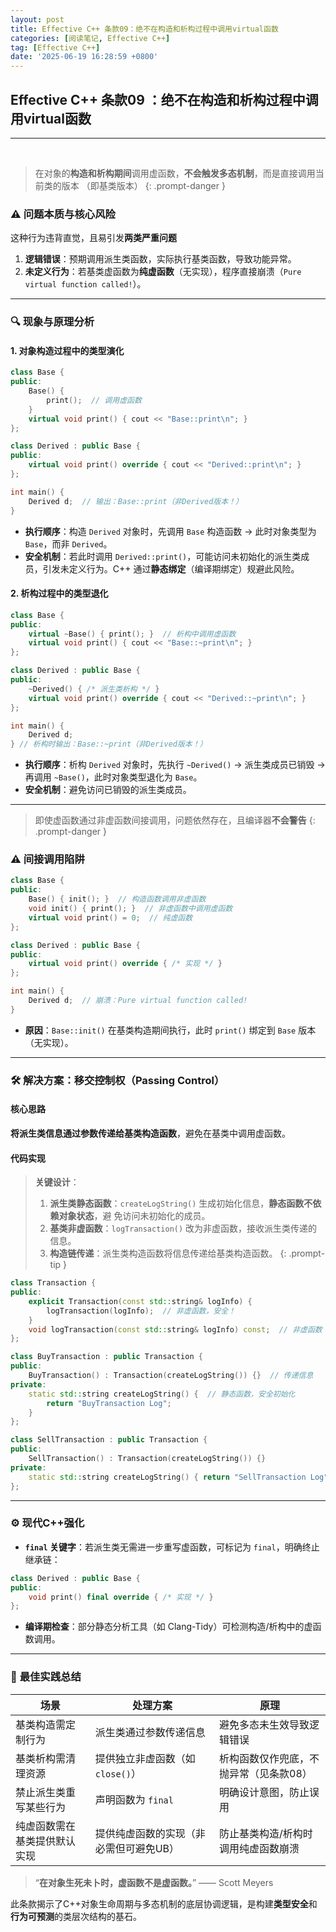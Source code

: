 ```yaml
---
layout: post
title: Effective C++ 条款09：绝不在构造和析构过程中调用virtual函数
categories: [阅读笔记, Effective C++]
tag: [Effective C++]
date: '2025-06-19 16:28:59 +0800'
---
```


## **Effective C++ 条款09 ：绝不在构造和析构过程中调用virtual函数**

---

<br/>

> 在对象的**构造和析构期间**调用虚函数，**不会触发多态机制**，而是直接调用当前类的版本
> （即基类版本）
{: .prompt-danger }
### ⚠️ **问题本质与核心风险**  
这种行为违背直觉，且易引发**两类严重问题**
1. **逻辑错误**：预期调用派生类函数，实际执行基类函数，导致功能异常。  
2. **未定义行为**：若基类虚函数为**纯虚函数**（无实现），程序直接崩溃（`Pure virtual function called!`）。

---

### 🔍 **现象与原理分析**  
#### **1. 对象构造过程中的类型演化**  

```cpp
class Base {
public:
    Base() { 
        print();  // 调用虚函数
    }
    virtual void print() { cout << "Base::print\n"; }
};

class Derived : public Base {
public:
    virtual void print() override { cout << "Derived::print\n"; }
};

int main() {
    Derived d;  // 输出：Base::print（非Derived版本！）
}
```  

- **执行顺序**：构造 `Derived` 对象时，先调用 `Base` 构造函数 → 此时对象类型为 `Base`，而非 `Derived`。  
- **安全机制**：若此时调用 `Derived::print()`，可能访问未初始化的派生类成员，引发未定义行为。C++ 通过**静态绑定**（编译期绑定）规避此风险。

#### **2. 析构过程中的类型退化**  

```cpp
class Base {
public:
    virtual ~Base() { print(); }  // 析构中调用虚函数
    virtual void print() { cout << "Base::~print\n"; }
};

class Derived : public Base {
public:
    ~Derived() { /* 派生类析构 */ }
    virtual void print() override { cout << "Derived::~print\n"; }
};

int main() {
    Derived d;  
} // 析构时输出：Base::~print（非Derived版本！）
```  

- **执行顺序**：析构 `Derived` 对象时，先执行 `~Derived()` → 派生类成员已销毁 → 再调用 `~Base()`，此时对象类型退化为 `Base`。  
- **安全机制**：避免访问已销毁的派生类成员。

---

> 即使虚函数通过非虚函数间接调用，问题依然存在，且编译器**不会警告**
{: .prompt-danger }
### ⚠️ **间接调用陷阱**  

```cpp
class Base {
public:
    Base() { init(); }  // 构造函数调用非虚函数
    void init() { print(); }  // 非虚函数中调用虚函数
    virtual void print() = 0;  // 纯虚函数
};

class Derived : public Base {
public:
    virtual void print() override { /* 实现 */ }
};

int main() {
    Derived d;  // 崩溃：Pure virtual function called!
}
```  

- **原因**：`Base::init()` 在基类构造期间执行，此时 `print()` 绑定到 `Base` 版本（无实现）。

---

### 🛠️ **解决方案：移交控制权（Passing Control）**  
#### **核心思路**  
**将派生类信息通过参数传递给基类构造函数**，避免在基类中调用虚函数。  

#### **代码实现**  

> **关键设计**：  
> 1. **派生类静态函数**：`createLogString()` 生成初始化信息，**静态函数不依赖对象状态**，避
> 免访问未初始化的成员。  
> 2. **基类非虚函数**：`logTransaction()` 改为非虚函数，接收派生类传递的信息。  
> 3. **构造链传递**：派生类构造函数将信息传递给基类构造函数。
{: .prompt-tip }

```cpp
class Transaction {
public:
    explicit Transaction(const std::string& logInfo) {
        logTransaction(logInfo);  // 非虚函数，安全！
    }
    void logTransaction(const std::string& logInfo) const;  // 非虚函数
};

class BuyTransaction : public Transaction {
public:
    BuyTransaction() : Transaction(createLogString()) {}  // 传递信息
private:
    static std::string createLogString() {  // 静态函数，安全初始化
        return "BuyTransaction Log";
    }
};

class SellTransaction : public Transaction {
public:
    SellTransaction() : Transaction(createLogString()) {}
private:
    static std::string createLogString() { return "SellTransaction Log"; }
};
```  

---

### ⚙️ **现代C++强化**  
- **`final` 关键字**：若派生类无需进一步重写虚函数，可标记为 `final`，明确终止继承链：  

```cpp
class Derived : public Base {
public:
    void print() final override { /* 实现 */ }
};
```  

- **编译期检查**：部分静态分析工具（如 Clang-Tidy）可检测构造/析构中的虚函数调用。

---

### 💎 **最佳实践总结**  

| **场景**                     | **处理方案**                           | **原理**                               |
| ---------------------------- | -------------------------------------- | -------------------------------------- |
| 基类构造需定制行为           | 派生类通过参数传递信息                 | 避免多态未生效导致逻辑错误             |
| 基类析构需清理资源           | 提供独立非虚函数（如 `close()`）       | 析构函数仅作兜底，不抛异常（见条款08） |
| 禁止派生类重写某些行为       | 声明函数为 `final`                     | 明确设计意图，防止误用                 |
| 纯虚函数需在基类提供默认实现 | 提供纯虚函数的实现（非必需但可避免UB） | 防止基类构造/析构时调用纯虚函数崩溃    |

> “**在对象生死未卜时，虚函数不是虚函数。**” —— Scott Meyers  

此条款揭示了C++对象生命周期与多态机制的底层协调逻辑，是构建**类型安全**和**行为可预测**的类层次结构的基石。
